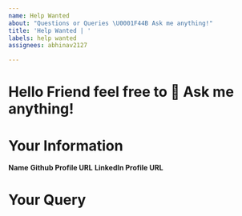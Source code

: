```yaml
---
name: Help Wanted
about: "Questions or Queries \U0001F44B Ask me anything!"
title: 'Help Wanted | '
labels: help wanted
assignees: abhinav2127

---
```


# Hello Friend feel free to 👋 Ask me anything!
<!-- This a new approach I'm trying to reach out to my network to get some solid feedback on my work. -->
# Your Information
<!-- All the information provided will be kept private. -->
**Name**
**Github Profile URL**
**LinkedIn Profile URL**

# Your Query
<!-- Feel free to ask anything and if you want some help reach out to me. -->
